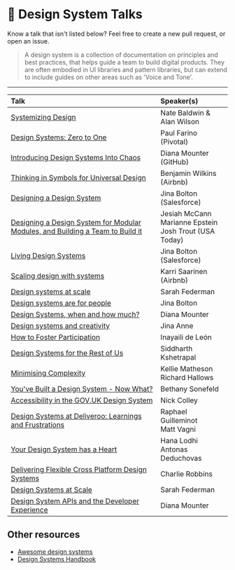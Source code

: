 # 🍿 Design System Talks

Know a talk that isn't listed below? Feel free to create a new pull request, or open an issue.

> A design system is a collection of documentation on principles and best practices, that helps guide a team to build digital products. They are often embodied in UI libraries and pattern libraries, but can extend to include guides on other areas such as 'Voice and Tone'.

---

| Talk                                                                                                                          | Speaker(s)                                                      |
| :---------------------------------------------------------------------------------------------------------------------------- | :-------------------------------------------------------------- |
| [Systemizing Design](https://www.youtube.com/watch?v=Yli6_t3zgYM)                                          | Nate Baldwin & Alan Wilson                                         |
| [Design Systems: Zero to One](https://www.youtube.com/watch?v=Eq0-Sz5S9iI)                                          | Paul Farino (Pivotal)                                          |
| [Introducing Design Systems Into Chaos](https://www.youtube.com/watch?v=FZSi1bK-BRM)                                          | Diana Mounter (GitHub)                                          |
| [Thinking in Symbols for Universal Design](https://www.youtube.com/watch?v=z5XxgxBz3Fo)                                       | Benjamin Wilkins (Airbnb)                                       |
| [Designing a Design System](https://www.youtube.com/watch?v=7hYOLLO2gc4)                                                      | Jina Bolton (Salesforce)                                        |
| [Designing a Design System for Modular Modules, and Building a Team to Build it](https://www.youtube.com/watch?v=WsfK5rccXr4) | Jesiah McCann <br> Marianne Epstein <br> Josh Trout (USA Today) |
| [Living Design Systems](https://www.youtube.com/watch?v=-CRp5Cx7NZw)                                                          | Jina Bolton (Salesforce)                                        |
| [Scaling design with systems](https://www.youtube.com/watch?v=TuLY1cYM57g)                                                    | Karri Saarinen (Airbnb)                                         |
| [Design systems at scale](https://www.youtube.com/watch?v=kq48beOtJyc)                                                        | Sarah Federman                                                  |
| [Design systems are for people](https://www.youtube.com/watch?v=ldCTZdyCy1k)                                                  | Jina Bolton                                                     |
| [Design Systems, when and how much?](https://www.youtube.com/watch?v=Hx02SaL_IH0)                                             | Diana Mounter                                                   |
| [Design systems and creativity](https://www.youtube.com/watch?v=BmrDrW93Knw)                                                  | Jina Anne                                                       |
| [How to Foster Participation](https://www.youtube.com/watch?v=6xZHHHgTt9A)                                                    | Inayaili de León                                                |
| [Design Systems for the Rest of Us](https://www.youtube.com/watch?v=60tmvBW1kfc)                                              | Siddharth Kshetrapal                                            |
| [Minimising Complexity](https://www.youtube.com/watch?v=cG8ysSVdd5c)                                                          | Kellie Matheson <br> Richard Hallows                            |
| [You've Built a Design System - Now What?](https://www.youtube.com/watch?v=MPr4DrNIeKQ)                                       | Bethany Sonefeld                                                |
| [Accessibility in the GOV.UK Design System](https://www.youtube.com/watch?v=OeyMEDPnPcE)                                      | Nick Colley                                                     |
| [Design Systems at Deliveroo: Learnings and Frustrations](https://www.youtube.com/watch?v=6C0yvuWJc84)                        | Raphael Guilleminot <br> Matt Vagni                             |
| [Your Design System has a Heart](https://www.youtube.com/watch?v=j4tiAW2GQHM)                                                 | Hana Lodhi <br> Antonas Deduchovas                              |
| [Delivering Flexible Cross Platform Design Systems](https://www.youtube.com/watch?v=LuZBzaAWtTE)                              | Charlie Robbins                                                 |
| [Design Systems at Scale](https://www.youtube.com/watch?v=BltrdvKsrsM)                                                        | Sarah Federman                                                  |
| [Design System APIs and the Developer Experience](https://www.youtube.com/watch?v=hftvh9SNEZQ)                                | Diana Mounter                                                   |

## Other resources

- [Awesome design systems](https://github.com/alexpate/awesome-design-systems)
- [Design Systems Handbook](https://www.designbetter.co/design-systems-handbook)
